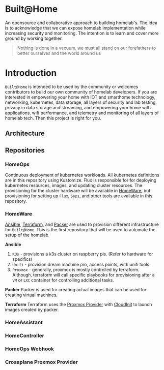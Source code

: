 # Built@Home

An opensource and collaborative approach to building homelab's. The idea is to acknowledge that we can expose homelab implementation while increasing security and monitoring. The intention is to learn and cover more ground by working together.

> Nothing is done in a vacuum, we must all stand on our forefathers to better ourselves and the world around us

# Introduction

`Built@Home` is intended to be used by the community or welcomes contributors to build our own community of homelab developers. If you are interested in empowering your home with IOT and smarthome technology, networking, kubernetes, data storage, all layers of security and lab testing, privacy in data storage and streaming, and empowering your home with applications, wifi performance, and telemetry and monitoring of all layers of homelab tech. Then this project is right for you.

## Architecture

## Repositories

### HomeOps

Continuous deployment of kubernetes workloads. All kubernetes definitions are in this repository using Kustomize. Flux is responsible for for deploying kubernetes resources, images, and updating cluster resources. The provisioning for the cluster hardware will be available in [HomeWare](), but provisioning for setting up `Flux`, `Sops`, and other tools are available in this repository.

### HomeWare

[Ansible](), [Terraform](), and [Packer]() are used to provision different infrastructure for `Built@Home`. This is the first repository that will be used to automate the setup of the homelab.

**Ansible**
1. `K3s` - provisions a k3s cluster on raspberry pis. (Refer to hardware for specifics)
2. `Unifi` - provision dream machine pro, access points, with unifi tools.
3. `Proxmox` - generally, proxmox is mostly controlled by terraform. Although, terraform will call specific playbooks for provisioning after a `VM` or `LXC` container for controlling additional tasks.

**Packer**
Packer is used for creating actual images that can be used for creating virtual machines.

**Terraform**
Terraform uses the [Proxmox Provider]() with [CloudInit]() to launch images created by packer.

### HomeAssistant
### HomeController
### HomeOps Webhook
### Crossplane Proxmox Provider

